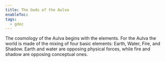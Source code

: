 ```yaml
---
title: The Gods of the Aulva
enableToc: 
tags:
  - gdoc
---
```

The cosmology of the Aulva begins with the elements. For the Aulva the world is made of the mixing of four basic elements: Earth, Water, Fire, and Shadow. Earth and water are opposing physical forces, while fire and shadow are opposing conceptual ones. 
